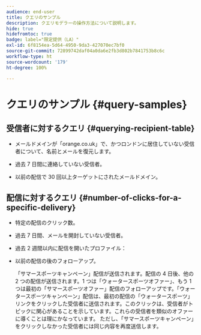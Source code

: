 ```yaml
---
audience: end-user
title: クエリのサンプル
description: クエリモデラーの操作方法について説明します。
hide: true
hidefromtoc: true
badge: label="限定提供（LA）"
exl-id: 6f8154ea-5d64-4950-9da3-427070ec7bf0
source-git-commit: 72899742daf04a0da6e2fb3d802b7841753b8c6c
workflow-type: ht
source-wordcount: '179'
ht-degree: 100%

---
```


# クエリのサンプル {#query-samples}

## 受信者に対するクエリ {#querying-recipient-table}

* メールドメインが「orange.co.uk」で、かつロンドンに居住していない受信者について、名前とメールを復元します。

* 過去 7 日間に連絡していない受信者。

* 以前の配信で 30 回以上ターゲットにされたメールドメイン。

## 配信に対するクエリ {#number-of-clicks-for-a-specific-delivery}

* 特定の配信のクリック数。

* 過去 7 日間、メールを開封していない受信者。

* 過去 2 週間以内に配信を開いたプロファイル：

* 以前の配信の後のフォローアップ。

  「サマースポーツキャンペーン」配信が送信されます。配信の 4 日後、他の 2 つの配信が送信されます。1 つは「ウォータースポーツオファー」、もう 1 つは最初の「サマースポーツオファー」配信のフォローアップです。「ウォータースポーツキャンペーン」配信は、最初の配信の「ウォータースポーツ」リンクをクリックした受信者に送信されます。このクリックは、受信者がトピックに関心があることを示しています。これらの受信者を類似のオファーに導くことは理にかなっています。
ただし、「サマースポーツキャンペーン」をクリックしなかった受信者には同じ内容を再度送信します。
